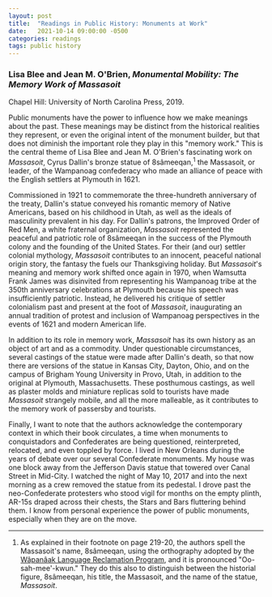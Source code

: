 ```yaml
---
layout: post
title:  "Readings in Public History: Monuments at Work"
date:   2021-10-14 09:00:00 -0500
categories: readings
tags: public history
---
```


### Lisa Blee and Jean M. O'Brien, *Monumental Mobility: The Memory Work of Massasoit* 
Chapel Hill: University of North Carolina Press, 2019.

Public monuments have the power to influence how we make meanings about the past. These meanings may be distinct from the historical realities they represent, or even the original intent of the monument builder, but that does not diminish the important role they play in this "memory work." This is the central theme of Lisa Blee and Jean M. O'Brien's fascinating work on *Massasoit*, Cyrus Dallin's bronze statue of 8s&#226;meeqan,<sup>1</sup> the Massasoit, or leader, of the Wampanoag confederacy who made an alliance of peace with the English settlers at Plymouth in 1621.

Commissioned in 1921 to commemorate the three-hundreth anniversary of the treaty, Dallin's statue conveyed his romantic memory of Native Americans, based on his childhood in Utah, as well as the ideals of masculinity prevalent in his day. For Dallin's patrons, the Improved Order of Red Men, a white fraternal organization, *Massasoit* represented the peaceful and patriotic role of 8s&#226;meeqan in the success of the Plymouth colony and the founding of the United States. For their (and our) settler colonial mythology, *Massasoit* contributes to an innocent, peaceful national origin story, the fantasy the fuels our Thanksgiving holiday. But *Massasoit*'s meaning and memory work shifted once again in 1970, when Wamsutta Frank James was disinvited from representing his Wampanoag tribe at the 350th anniversary celebrations at Plymouth because his speech was insufficiently patriotic. Instead, he delivered his critique of settler colonialism past and present at the foot of *Massasoit*, inaugurating an annual tradition of protest and inclusion of Wampanoag perspectives in the events of 1621 and modern American life.

In addition to its role in memory work, *Massasoit* has its own history as an object of art and as a commodity. Under questionable circumstances, several castings of the statue were made after Dallin's death, so that now there are versions of the statue in Kansas City, Dayton, Ohio, and on the campus of Brigham Young University in Provo, Utah, in addition to the original at Plymouth, Massachusetts. These posthumous castings, as well as plaster molds and miniature replicas sold to tourists have made *Massasoit* strangely mobile, and all the more malleable, as it contributes to the memory work of passersby and tourists.

Finally, I want to note that the authors acknowledge the contemporary context in which their book circulates, a time when monuments to conquistadors and Confederates are being questioned, reinterpreted, relocated, and even toppled by force. I lived in New Orleans during the years of debate over our several Confederate monuments. My house was one block away from the Jefferson Davis statue that towered over Canal Street in Mid-City. I watched the night of May 10, 2017 and into the next morning as a crew removed the statue from its pedestal. I drove past the neo-Confederate protesters who stood vigil for months on the empty plinth, AR-15s draped across their chests, the Stars and Bars fluttering behind them. I know from personal experience the power of public monuments, especially when they are on the move.


---
1. As explained in their footnote on page 219-20, the authors spell the Massasoit's name, 8s&#226;meeqan, using the orthography adopted by the [W&#226;pan&#226;ak Language Reclamation Program](https://www.wlrp.org/), and it is pronounced "Oo-sah-mee'-kwun." They do this also to distinguish between the historial figure, 8s&#226;meeqan, his title, the Massasoit, and the name of the statue, *Massasoit*.
